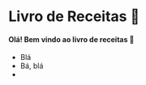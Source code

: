 # Livro de Receitas :beer:

#### Olá! Bem vindo ao livro de receitas :blue_book:

- Blá
- Bá, blá
- 